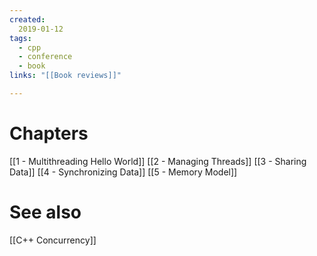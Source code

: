 ```yaml
---
created: 
  2019-01-12
tags:
  - cpp
  - conference
  - book
links: "[[Book reviews]]"

---
```

# Chapters
[[1 - Multithreading Hello World]]
[[2 - Managing Threads]]
[[3 - Sharing Data]]
[[4 - Synchronizing Data]]
[[5 - Memory Model]]

# See also
[[C++ Concurrency]]



